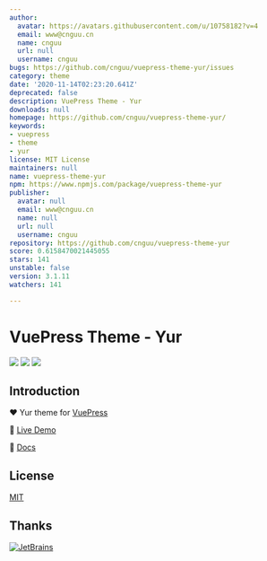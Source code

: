 ```yaml
---
author:
  avatar: https://avatars.githubusercontent.com/u/10758182?v=4
  email: www@cnguu.cn
  name: cnguu
  url: null
  username: cnguu
bugs: https://github.com/cnguu/vuepress-theme-yur/issues
category: theme
date: '2020-11-14T02:23:20.641Z'
deprecated: false
description: VuePress Theme - Yur
downloads: null
homepage: https://github.com/cnguu/vuepress-theme-yur/
keywords:
- vuepress
- theme
- yur
license: MIT License
maintainers: null
name: vuepress-theme-yur
npm: https://www.npmjs.com/package/vuepress-theme-yur
publisher:
  avatar: null
  email: www@cnguu.cn
  name: null
  url: null
  username: cnguu
repository: https://github.com/cnguu/vuepress-theme-yur
score: 0.6158470021445055
stars: 141
unstable: false
version: 3.1.11
watchers: 141

---
```


# VuePress Theme - Yur

![](https://img.shields.io/npm/dt/vuepress-theme-yur.svg)
![](https://img.shields.io/static/v1.svg?label=VuePress&message=1.7.1&color=informational)
![](https://img.shields.io/static/v1.svg?label=License&message=MIT&color=critical)

## Introduction

:heart: Yur theme for [VuePress](https://vuepress.vuejs.org)

:revolving_hearts: [Live Demo](https://blog.cnguu.cn/)

:book: [Docs](https://wiki.cnguu.cn/)

## License

[MIT](https://cdn.jsdelivr.net/gh/cnguu/vuepress-theme-yur@master/LICENSE)

## Thanks

[![JetBrains](https://cdn.jsdelivr.net/gh/cnguu/vuepress-theme-yur@master/jetbrains.svg)](https://www.jetbrains.com/?from=vuepress-theme-yur)
